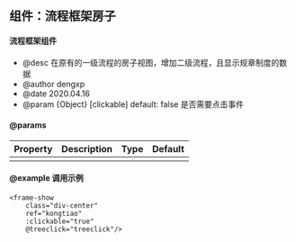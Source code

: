 ## 组件：流程框架房子

#### 流程框架组件
* @desc 在原有的一级流程的房子视图，增加二级流程，且显示规章制度的数据
* @author dengxp
* @date 2020.04.16
* @param {Object} [clickable]  default: false   是否需要点击事件


#### @params

 | Property   | Description   |  Type   |  Default
 |  ----  | ----  |  ----  |  ----  |
 |   |  |  |   |

#### @example 调用示例

```vue
<frame-show
    class="div-center"
    ref="kongtiao"
    :clickable="true"
    @treeclick="treeclick"/>
```
